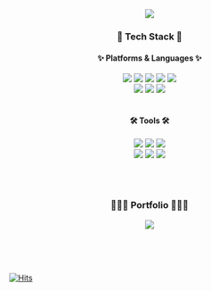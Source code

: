 <div align=center>
  <img src ="https://capsule-render.vercel.app/api?type=waving&color=auto&height=200&section=header&text=Sengna's%20GitHub🐹&fontSize=50&desc=I'm%20JeonSein&descAlignY=70&descAlign=70" />
</div>

</div>
<div align=center>
	<h3>🐧 Tech Stack 🐧</h3>
	<h4>✨ Platforms & Languages ✨</h4>
</div>
<div align="center">
	<img src="https://img.shields.io/badge/Java-007396?style=flat&logo=Conda-Forge&logoColor=white" />
	<img src="https://img.shields.io/badge/HTML5-E34F26?style=flat&logo=HTML5&logoColor=white" />
	<img src="https://img.shields.io/badge/CSS3-1572B6?style=flat&logo=CSS3&logoColor=white" />
	<img src="https://img.shields.io/badge/JavaScript-F7DF1E?style=flat&logo=JavaScript&logoColor=white" />
	<img src="https://img.shields.io/badge/jQuery-0769AD?style=flat&logo=jQuery&logoColor=white" />
	<br>
  	<img src="https://img.shields.io/badge/Mybatis-000000?style=flat&logo=Fluentd&logoColor=white" />
  	<img src="https://img.shields.io/badge/JUnit5-25A162?style=flat&logo=JUnit5&logoColor=white"> 
	<img src="https://img.shields.io/badge/Oracle%20SQL-F80000?style=flat&logo=Oracle&logoColor=white" />
</div>
<br>
<div align=center>
	<h4>🛠 Tools 🛠</h4>
</div>
<div align=center>
  <img src="https://img.shields.io/badge/Eclipse%20IDE-2C2255?style=flat&logo=EclipseIDE&logoColor=white" />
	<img src="https://img.shields.io/badge/intellijidea%20IDE-000000?style=flat&logo=intellijidea&logoColor=white" />
	<img src="https://img.shields.io/badge/Visual%20Studio%20Code-007ACC?style=flat&logo=VisualStudioCode&logoColor=white" />
	<br>
	<img src="https://img.shields.io/badge/postman-FF6C37?style=flat&logo=postman&logoColor=white" />
	<img src="https://img.shields.io/badge/Tomcat-F8DC75?style=flat&logo=ApacheTomcat&logoColor=white" />
	<img src="https://img.shields.io/badge/GitHub-181717?style=flat&logo=GitHub&logoColor=white" />
</div>

<br><br>

<div align=center>
	<h3>👩🏻‍💻 Portfolio 👩🏻‍💻</h3>
</div>
<div align=center>
	<a href="https://sengnapersonal.notion.site/Portfolio-7f2f835d25214a63b34449bb146869f2?pvs=4">
		<img src="https://img.shields.io/badge/Notion-000000?style=flat&logo=Notion&logoColor=white" />
	</a>
	<br>
</div>

<br><br><br>


[![Hits](https://hits.seeyoufarm.com/api/count/incr/badge.svg?url=https%3A%2F%2Fgithub.com%2Fjeonsein&count_bg=%23D4ABDD&title_bg=%23646464&icon=github.svg&icon_color=%23E7E7E7&title=sengna&edge_flat=false)](https://hits.seeyoufarm.com)
